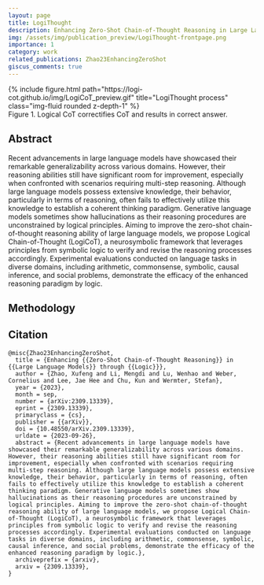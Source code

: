 ```yaml
---
layout: page
title: LogiThought
description: Enhancing Zero-Shot Chain-of-Thought Reasoning in Large Language Models through Logic
img: /assets/img/publication_preview/LogiThought-frontpage.png
importance: 1
category: work
related_publications: Zhao23EnhancingZeroShot
giscus_comments: true
---
```


<div class="row justify-content-sm-center">
    <div class="col-sm-6 mt-3 mt-md-0">
        {% include figure.html path="https://logi-cot.github.io/img/LogiCoT_preview.gif" title="LogiThought process" class="img-fluid rounded z-depth-1" %}
    </div>
</div>
<div class="caption">
Figure 1. Logical CoT correctifies CoT and results in correct answer.
</div>

## Abstract
Recent advancements in large language models have showcased their remarkable generalizability across various domains. However, their reasoning abilities still have significant room for improvement, especially when confronted with scenarios requiring multi-step reasoning. Although large language models possess extensive knowledge, their behavior, particularly in terms of reasoning, often fails to effectively utilize this knowledge to establish a coherent thinking paradigm. Generative language models sometimes show hallucinations as their reasoning procedures are unconstrained by logical principles. Aiming to improve the zero-shot chain-of-thought reasoning ability of large language models, we propose Logical Chain-of-Thought (LogiCoT), a neurosymbolic framework that leverages principles from symbolic logic to verify and revise the reasoning processes accordingly. Experimental evaluations conducted on language tasks in diverse domains, including arithmetic, commonsense, symbolic, causal inference, and social problems, demonstrate the efficacy of the enhanced reasoning paradigm by logic.

## Methodology

## Citation
```text
@misc{Zhao23EnhancingZeroShot,
  title = {Enhancing {{Zero-Shot Chain-of-Thought Reasoning}} in {{Large Language Models}} through {{Logic}}},
  author = {Zhao, Xufeng and Li, Mengdi and Lu, Wenhao and Weber, Cornelius and Lee, Jae Hee and Chu, Kun and Wermter, Stefan},
  year = {2023},
  month = sep,
  number = {arXiv:2309.13339},
  eprint = {2309.13339},
  primaryclass = {cs},
  publisher = {{arXiv}},
  doi = {10.48550/arXiv.2309.13339},
  urldate = {2023-09-26},
  abstract = {Recent advancements in large language models have showcased their remarkable generalizability across various domains. However, their reasoning abilities still have significant room for improvement, especially when confronted with scenarios requiring multi-step reasoning. Although large language models possess extensive knowledge, their behavior, particularly in terms of reasoning, often fails to effectively utilize this knowledge to establish a coherent thinking paradigm. Generative language models sometimes show hallucinations as their reasoning procedures are unconstrained by logical principles. Aiming to improve the zero-shot chain-of-thought reasoning ability of large language models, we propose Logical Chain-of-Thought (LogiCoT), a neurosymbolic framework that leverages principles from symbolic logic to verify and revise the reasoning processes accordingly. Experimental evaluations conducted on language tasks in diverse domains, including arithmetic, commonsense, symbolic, causal inference, and social problems, demonstrate the efficacy of the enhanced reasoning paradigm by logic.},
  archiveprefix = {arxiv},
  arxiv = {2309.13339},
}
```